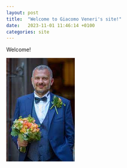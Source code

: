 ```yaml
---
layout: post
title:  "Welcome to Giacomo Veneri's site!"
date:   2023-11-01 11:46:14 +0100
categories: site
---
```

Welcome!

![giacomo](/giacomoveneri.jpeg)